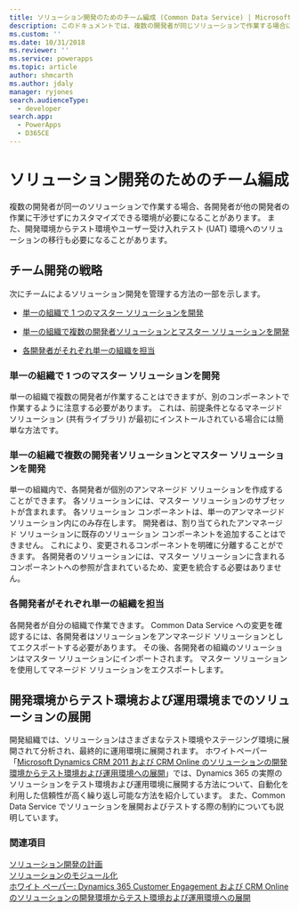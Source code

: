 ```yaml
---
title: ソリューション開発のためのチーム編成 (Common Data Service) | Microsoft Docs
description: このドキュメントでは、複数の開発者が同じソリューションで作業する場合に使用するいくつかの戦略をリストします。
ms.custom: ''
ms.date: 10/31/2018
ms.reviewer: ''
ms.service: powerapps
ms.topic: article
author: shmcarth
ms.author: jdaly
manager: ryjones
search.audienceType:
  - developer
search.app:
  - PowerApps
  - D365CE
---
```

# <a name="organize-your-team-to-develop-solutions"></a>ソリューション開発のためのチーム編成

複数の開発者が同一のソリューションで作業する場合、各開発者が他の開発者の作業に干渉せずにカスタマイズできる環境が必要になることがあります。 また、開発環境からテスト環境やユーザー受け入れテスト (UAT) 環境へのソリューションの移行も必要になることがあります。  
  
<a name="BKMK_StrategiesForTeamDev"></a>   
## <a name="strategies-for-team-development"></a>チーム開発の戦略  
 次にチームによるソリューション開発を管理する方法の一部を示します。  
  
-   [単一の組織で 1 つのマスター ソリューションを開発](organize-team-develop-solutions.md#BKMK_SingleOrgMasterSolution)  
  
-   [単一の組織で複数の開発者ソリューションとマスター ソリューションを開発](organize-team-develop-solutions.md#BKMK_SingleOrgMultipleDeveloper)  
  
-   [各開発者がそれぞれ単一の組織を担当](organize-team-develop-solutions.md#BKMK_OneOrgPerDev)  
  
<a name="BKMK_SingleOrgMasterSolution"></a>   
### <a name="single-organization-one-master-solution"></a>単一の組織で 1 つのマスター ソリューションを開発  
 単一の組織で複数の開発者が作業することはできますが、別のコンポーネントで作業するように注意する必要があります。 これは、前提条件となるマネージド ソリューション (共有ライブラリ) が最初にインストールされている場合には簡単な方法です。  
  
<a name="BKMK_SingleOrgMultipleDeveloper"></a>   
### <a name="single-organization-multiple-developer-solutions--master-solution"></a>単一の組織で複数の開発者ソリューションとマスター ソリューションを開発  
 単一の組織内で、各開発者が個別のアンマネージド ソリューションを作成することができます。 各ソリューションには、マスター ソリューションのサブセットが含まれます。 各ソリューション コンポーネントは、単一のアンマネージド ソリューション内にのみ存在します。 開発者は、割り当てられたアンマネージド ソリューションに既存のソリューション コンポーネントを追加することはできません。 これにより、変更されるコンポーネントを明確に分離することができます。 各開発者のソリューションには、マスター ソリューションに含まれるコンポーネントへの参照が含まれているため、変更を統合する必要はありません。  
  
<a name="BKMK_OneOrgPerDev"></a>   
### <a name="one-organization-per-developer"></a>各開発者がそれぞれ単一の組織を担当  

 各開発者が自分の組織で作業できます。 Common Data Service への変更を確認するには、各開発者はソリューションをアンマネージド ソリューションとしてエクスポートする必要があります。 その後、各開発者の組織のソリューションはマスター ソリューションにインポートされます。 マスター ソリューションを使用してマネージド ソリューションをエクスポートします。  
  
<a name="BKMK_DeployingSolutionsFromDevThroughToProduction"></a>   
## <a name="deploy-solutions-from-development-through-test-and-production-environments"></a>開発環境からテスト環境および運用環境までのソリューションの展開  
 開発組織では、ソリューションはさまざまなテスト環境やステージング環境に展開されて分析され、最終的に運用環境に展開されます。 ホワイトペーパー「[Microsoft Dynamics CRM 2011 および CRM Online のソリューションの開発環境からテスト環境および運用環境への展開](http://go.microsoft.com/fwlink/p/?LinkId=232288)」では、Dynamics 365 の実際のソリューションをテスト環境および運用環境に展開する方法について、自動化を利用した信頼性が高く繰り返し可能な方法を紹介しています。 また、Common Data Service でソリューションを展開およびテストする際の制約についても説明しています。  
  
### <a name="see-also"></a>関連項目  
 [ソリューション開発の計画](/dynamics365/customer-engagement/developer/plan-solution-development)   
 [ソリューションのモジュール化](organize-solutions.md)   
 [ホワイト ペーパー: Dynamics 365 Customer Engagement および CRM Online のソリューションの開発環境からテスト環境および運用環境への展開](http://www.microsoft.com/download/en/details.aspx?displaylang=en&id=27824)